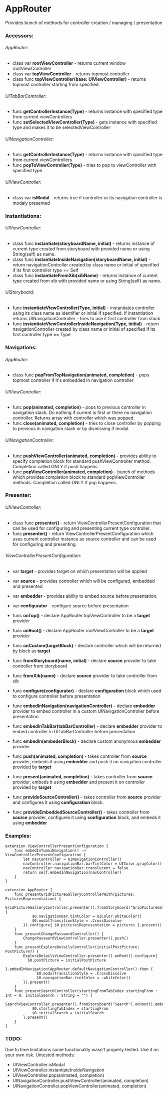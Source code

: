 # AppRouter
Provides bunch of methods for controller creation / managing / presentation

### Accessors:
###### AppRouter:
- class var **rootViewController** - returns current window rootViewController
- class var **topViewController** - returns topmost controller
- class func **topViewController(**base: UIViewController**)** - returns topmost controller starting from specified

###### UITabBarController:
- func **getControllerInstance(**Type**)** - returns instance with specified type from current viewControllers
- func **setSelectedViewController(**Type**)** - gets instance with specified type and makes it to be selectedViewController

###### UINavigationController:
- func **getControllerInstance(**Type**)** - returns instance with specified type from current viewControllers
- func **popToViewController(**Type**)** - tries to pop to viewController with specified type

###### UIViewController:
- class var **isModal** - returns true if controller or its navigation controller is modaly presented

### Instantiations:
###### UIViewController:
- class func **instantiate(**storyboardName, initial**)** - returns instance of current type created from storyboard with provided name or using String(self) as name.
- class func **instantiateInsideNavigation(**storyboardName, initial**)** - return navigationController created by class name or initial of specified if its first controller type == Self
- class func **instantiateFromXib(**xibName**)** - returns instance of current type created from xib with provided name or using String(self) as name.

###### UIStoryboard:
- func **instantiateViewController(**Type, initial**)** - instantiates controller using its class name as identifier or initial if specified. If instantiation returns UINavigationController - tries to use it first controller from stack
- func **instantiateViewControllerInsideNavigation(**Type, initial**)** - return navigationController created by class name or initial of specified if its first controller type == Type

### Navigations:
###### AppRouter:
- class func **popFromTopNavigation(**animated, completion**)** - pops topmost controller if it's embedded in navigation controller

###### UIViewController:
- func **pop(**animated, completion**)** - pops to previous controller in navigation stack. Do nothing if current is first or there no navigation controller. Returns array with controller which was popped.
- func **close(**animated, completion**)** - tries to close controller by popping to previous in navigation stack or by dismissing if modal.

###### UINavigationController:
- func **pushViewController(**animated, completion**)** - provides ability to specify completion block for standard pushViewController method. Completion called ONLY if push happens.
- func **popViewController(**animated, completion**)** - bunch of methods which provides completion block to standard popViewController methods. Completion called ONLY if pop happens.

### Presenter:
###### UIViewController:
- class func **presenter()** - return ViewControllerPresentConfiguration that can be used for configuring and presenting current type controller.
- func **presenter()** - return ViewControllerPresentConfiguration which uses current controller instance as source controller and can be used for configuring and presenting.

###### ViewControllerPresentConfiguration:
- var **target** - provides target on which presentation will be applied
- var **source** - provides controller which will be configured, embedded and presented
- var **embedder** - provides ability to embed source before presentation.
- var **configurator** - configure source before presentation


- func **onTop()** - declare AppRouter.topViewController to be a **target** provider
- func **onRoot()** - declare AppRouter.rootViewController to be a **target** provider
- func **onCustom(**targetBlock**)** - declare controller which will be returned by block as **target**


- func **fromStoryboard(**name, initial**)** - declare **source** provider to take controller from storyboard
- func **fromXib(**name**)** - declare **source** provider to take controller from xib


- func **configure(**configurator**)** - declare **configuration** block which used to configure controller before presentation


- func **embedInNavigation(**navigationController**)** - declare **embedder** provider to embed controller in a custom UINavigationController before presentation
- func **embedInTabBar(**tabBarController**)** - declare **embedder** provider to embed controller in UITabBarController before presentation
- func **embedIn(**embederBlock**)** - declare custom anonymous **embedder** provider


- func **push(**animated, completion**)** - takes controller from **source** provider, embeds it using **embedder** and push it on navigation controller provided by **target**
- func **present(**animated, completion**)** - takes controller from **source** provider, embeds it using **embedder** and present it on controller provided by **target**

- func **provideSourceController()** - takes controller from **source** provider and configures it using **configuration** block.
- func **provideEmbeddedSourceController()** - takes controller from **source** provider, configures it using **configuration** block, and embeds it using **embedder**


### Examples:
```
extension ViewControllerPresentConfiguration {
    func embedInYummiNavigation() -> ViewControllerPresentConfiguration {
        let navController = UINavigationController()
        navController.navigationBar.barTintColor = UIColor.grayColor()
        navController.navigationBar.translucent = false
        return self.embedInNavigation(navController)
    }
}

extension AppRouter {
    func presentGridPictureGalleryControllerWith(pictures: PicturesRepresentation) {
        GridPictureGalleryController.presenter().fromStoryboard("GridPictureGallery").embedInNavigation(AppRouter.defaultNavigationController().then {
            $0.navigationBar.tintColor = UIColor.whiteColor()
            $0.modalTransitionStyle = .CrossDissolve
        }).configure{ $0.picturesRepresentation = pictures }.present()
    }
    func presentChangePasswordController() {
        ChangePasswordViewController.presenter().push()
    }
    func presentExploreDetailsController(initialPostPicture: PostPicture?) {
        ExploreDetailsViewController.presenter().onRoot().configure{
          $0.postPicture = initialPostPicture
        }.embedInNavigation(AppRouter.defaultNavigationController().then {
              $0.modalTransitionStyle = .CrossDissolve
              $0.navigationBar.tintColor = .whiteColor()
        }).present()
    }
    func presentSearchController(startingFromTabIndex startingFrom : Int = 0, initialSearch : String = "") {
        SearchViewController.presenter().fromStoryboard("Search").onRoot().embedInYummiNavigation().configure{
            $0.startingTabIndex = startingFrom
            $0.initialSearch = initialSearch
        }.present()
    }   
}

```

### TODO:
Due to time limitations some functionality wasn't properly tested. Use it on your own risk.
Untested methods:
- UIViewController.isModal
- UIViewController.instantiateInsideNavigation
- UIViewController.pop(animated, completion)
- UINavigationController.pushViewController(animated, completion)
- UINavigationController.popViewController(animated, completion)
